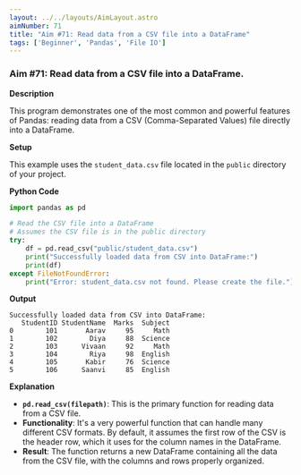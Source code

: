 ```yaml
---
layout: ../../layouts/AimLayout.astro
aimNumber: 71
title: "Aim #71: Read data from a CSV file into a DataFrame"
tags: ['Beginner', 'Pandas', 'File IO']
---
```


### Aim #71: Read data from a CSV file into a DataFrame.

**Description**

This program demonstrates one of the most common and powerful features of Pandas: reading data from a CSV (Comma-Separated Values) file directly into a DataFrame.

**Setup**

This example uses the `student_data.csv` file located in the `public` directory of your project.

**Python Code**

```python
import pandas as pd

# Read the CSV file into a DataFrame
# Assumes the CSV file is in the public directory
try:
    df = pd.read_csv("public/student_data.csv")
    print("Successfully loaded data from CSV into DataFrame:")
    print(df)
except FileNotFoundError:
    print("Error: student_data.csv not found. Please create the file.")
```

**Output**

```text
Successfully loaded data from CSV into DataFrame:
   StudentID StudentName  Marks  Subject
0        101       Aarav     95     Math
1        102        Diya     88  Science
2        103      Vivaan     92     Math
3        104        Riya     98  English
4        105       Kabir     76  Science
5        106      Saanvi     85  English
```

**Explanation**

- **`pd.read_csv(filepath)`**: This is the primary function for reading data from a CSV file.
- **Functionality**: It's a very powerful function that can handle many different CSV formats. By default, it assumes the first row of the CSV is the header row, which it uses for the column names in the DataFrame.
- **Result**: The function returns a new DataFrame containing all the data from the CSV file, with the columns and rows properly organized.
